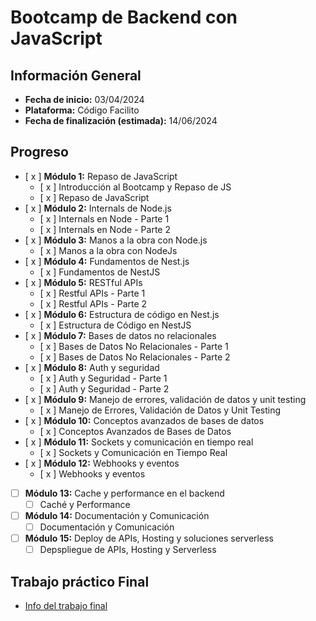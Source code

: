 # Bootcamp de Backend con JavaScript

## Información General

- **Fecha de inicio:** 03/04/2024
- **Plataforma:** Código Facilito
- **Fecha de finalización (estimada):** 14/06/2024

## Progreso

- [ x ] **Módulo 1:** Repaso de JavaScript
  - [ x ] Introducción al Bootcamp y Repaso de JS
  - [ x ] Repaso de JavaScript
- [ x ] **Módulo 2:** Internals de Node.js
  - [ x ] Internals en Node - Parte 1
  - [ x ] Internals en Node - Parte 2
- [ x ] **Módulo 3:** Manos a la obra con Node.js
  - [ x ] Manos a la obra con NodeJs
- [ x ] **Módulo 4:** Fundamentos de Nest.js
  - [ x ] Fundamentos de NestJS
- [ x ] **Módulo 5:** RESTful APIs
  - [ x ] Restful APIs - Parte 1
  - [ x ] Restful APIs - Parte 2
- [ x ] **Módulo 6:** Estructura de código en Nest.js
  - [ x ] Estructura de Código en NestJS
- [ x ] **Módulo 7:** Bases de datos no relacionales
  - [ x ] Bases de Datos No Relacionales - Parte 1
  - [ x ] Bases de Datos No Relacionales - Parte 2
- [ x ] **Módulo 8:** Auth y seguridad
  - [ x ] Auth y Seguridad - Parte 1
  - [ x ] Auth y Seguridad - Parte 2
- [ x ] **Módulo 9:** Manejo de errores, validación de datos y unit testing
  - [ x ] Manejo de Errores, Validación de Datos y Unit Testing
- [ x ] **Módulo 10:** Conceptos avanzados de bases de datos
  - [ x ] Conceptos Avanzados de Bases de Datos
- [ x ] **Módulo 11:** Sockets y comunicación en tiempo real
  - [ x ] Sockets y Comunicación en Tiempo Real
- [ x ] **Módulo 12:** Webhooks y eventos
  - [ x ] Webhooks y eventos
- [ ] **Módulo 13:** Cache y performance en el backend
  - [ ] Caché y Performance
- [ ] **Módulo 14:** Documentación y Comunicación
  - [ ] Documentación y Comunicación
- [ ] **Módulo 15:** Deploy de APIs, Hosting y soluciones serverless
  - [ ] Depspliegue de APIs, Hosting y Serverless

## Trabajo práctico Final

- [Info del trabajo final](https://iamdoomling.notion.site/iamdoomling/Trabajo-pr-ctico-final-f366a1dab34245ae83726bb31fb59a25)
